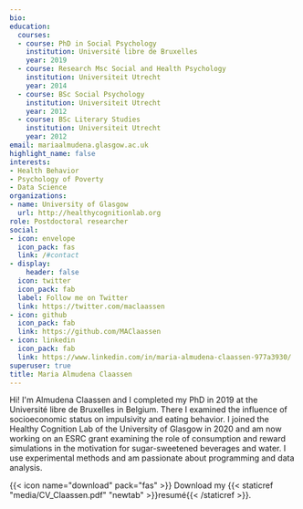 ```yaml
---
bio: 
education:
  courses:
  - course: PhD in Social Psychology
    institution: Université libre de Bruxelles
    year: 2019
  - course: Research Msc Social and Health Psychology
    institution: Universiteit Utrecht
    year: 2014
  - course: BSc Social Psychology
    institution: Universiteit Utrecht
    year: 2012
  - course: BSc Literary Studies
    institution: Universiteit Utrecht
    year: 2012
email: mariaalmudena.glasgow.ac.uk
highlight_name: false
interests:
- Health Behavior
- Psychology of Poverty
- Data Science
organizations:
- name: University of Glasgow
  url: http://healthycognitionlab.org
role: Postdoctoral researcher
social:
- icon: envelope
  icon_pack: fas
  link: /#contact
- display:
    header: false
  icon: twitter
  icon_pack: fab
  label: Follow me on Twitter
  link: https://twitter.com/maclaassen
- icon: github
  icon_pack: fab
  link: https://github.com/MAClaassen
- icon: linkedin
  icon_pack: fab
  link: https://www.linkedin.com/in/maria-almudena-claassen-977a3930/
superuser: true
title: Maria Almudena Claassen
---
```


Hi! I'm Almudena Claassen and I completed my PhD in 2019 at the Université libre de Bruxelles in Belgium. There I examined the influence of socioeconomic status on impulsivity and eating behavior. I joined the Healthy Cognition Lab of the University of Glasgow in 2020 and am now working on an ESRC grant examining the role of consumption and reward simulations in the motivation for sugar-sweetened beverages and water. I use experimental methods and am  passionate about programming and data analysis. 


{{< icon name="download" pack="fas" >}} Download my {{< staticref "media/CV_Claassen.pdf" "newtab" >}}resumé{{< /staticref >}}.
